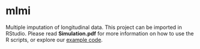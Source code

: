 # mlmi
Multiple imputation of longitudinal data. This project can be imported in RStudio. 
Please read **Simulation.pdf** for more information on how to use the R scripts, or explore our [example code](https://smartdata-analysis-and-statistics.github.io/comparative-effectiveness/chapter_12.html).
